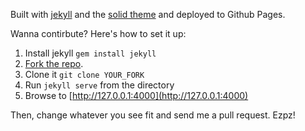 Built with [jekyll] and the [solid theme][solid] and deployed to Github Pages.

Wanna contirbute? Here's how to set it up:

1. Install jekyll `gem install jekyll`
2. [Fork the repo][repo].
3. Clone it `git clone YOUR_FORK`
4. Run `jekyll serve` from the directory
5. Browse to [http://127.0.0.1:4000](http://127.0.0.1:4000)

Then, change whatever you see fit and send me a pull request. Ezpz!

[jekyll]: http://jekyllrb.com/
[solid]: https://github.com/st4ple/solid-jekyll
[repo]: https://github.com/ranbena/mobileautomators.com.git
